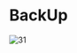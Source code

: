 # BackUp
![31](https://user-images.githubusercontent.com/91279108/182029325-0743a308-85c2-49dd-934e-376543779286.png)
